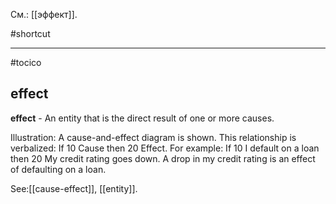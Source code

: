 См.: [[эффект]].

#shortcut

<hr/>

#tocico

## effect

<b>effect</b> -  An entity that is the direct result of one or more causes.  


Illustration: A cause-and-effect diagram is shown. This relationship is verbalized: If 10 Cause then 20 Effect.  For example: If 10 I default on a loan then 20 My credit rating goes down. A drop in my credit rating is an effect of defaulting on a loan. 


See:[[cause-effect]], [[entity]].
